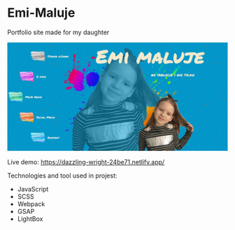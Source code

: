 # Emi-Maluje

Portfolio site made for my daughter

<img src="public/EmiMaluje.jpg">

Live demo: https://dazzling-wright-24be71.netlify.app/

Technologies and tool used in projest:
- JavaScript
- SCSS
- Webpack
- GSAP
- LightBox

